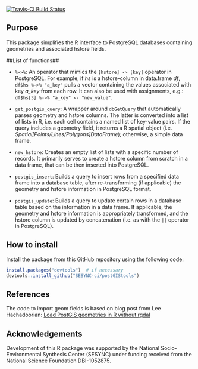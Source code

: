 [![Travis-CI Build Status](https://travis-ci.org/SESYNC-ci/postGIStools.svg?branch=master)](https://travis-ci.org/SESYNC-ci/postGIStools)

## Purpose ##

This package simplifies the R interface to PostgreSQL databases containing geometries and associated hstore fields.

##List of functions##

- `%->%`: An operator that mimics the `[hstore] -> [key]` operator in PostgreSQL. For example, if *hs* is a hstore-column in data.frame *df*, `df$hs %->% "a_key"` pulls a vector containing the values associated with key *a_key* from each row. It can also be used with assignments, e.g.: `df$hs[3] %->% "a_key" <- "new_value"`. 

- `get_postgis_query`: A wrapper around `dbGetQuery` that automatically parses geometry and hstore columns. The latter is converted into a list of lists in R, i.e. each cell contains a named list of key-value pairs. If the query includes a geometry field, it returns a R spatial object (i.e. *Spatial[Points/Lines/Polygons]DataFrame*); otherwise, a simple data frame.

- `new_hstore`: Creates an empty list of lists with a specific number of records. It primarily serves to create a hstore column from scratch in a data frame, that can be then inserted into PostgreSQL.

- `postgis_insert`: Builds a query to insert rows from a specified data frame into a database table, after re-transforming (if applicable) the geometry and hstore information in PostgreSQL format.

- `postgis_update`: Builds a query to update certain rows in a database table based on the information in a data frame. If applicable, the geometry and hstore information is appropriately transformed, and the hstore column is updated by concatenation (i.e. as with the `||` operator in PostgreSQL).


## How to install ##

Install the package from this GitHub repository using the following code:
```R
install.packages("devtools")  # if necessary
devtools::install_github("SESYNC-ci/postGIStools")
```

## References ##

The code to import geom fields is based on blog post from Lee Hachadoorian:
[Load PostGIS geometries in R without rgdal](http://www.r-bloggers.com/load-postgis-geometries-in-r-without-rgdal/)

## Acknowledgements ##

Development of this R package was supported by the National Socio-Environmental Synthesis Center (SESYNC) under funding received from the National Science Foundation DBI-1052875.
